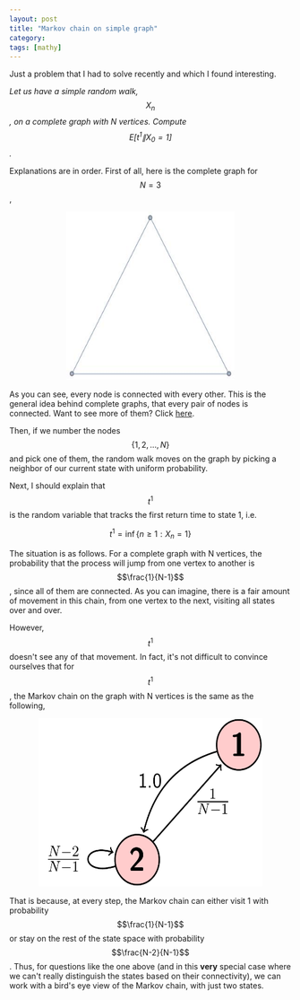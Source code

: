 ```yaml
---
layout: post
title: "Markov chain on simple graph"
category: 
tags: [mathy]
---
```


Just a problem that I had to solve recently and which I found interesting. 

*Let us have a simple random walk, $$X_n$$, on a complete graph with N vertices. Compute $$E[t^1\|X_0=1]$$.*

Explanations are in order. First of all, here is the complete graph for $$N=3$$, 

<center>
<img src="/images/c3.jpeg" width="300" height="300">
</center>

As you can see, every node is connected with every other. This is the general idea behind complete graphs, that every pair of nodes is connected. Want to see more of them? Click [here](http://mathworld.wolfram.com/CompleteGraph.html).

Then, if we number the nodes $$\{1,2,\ldots,N\}$$ and pick one of them, the random walk moves on the graph by picking a neighbor of our current state with uniform probability. 

Next, I should explain that $$t^1$$ is the random variable that tracks the first return time to state 1, i.e. 

$$t^1=\inf\{n\geq 1:X_n=1\}$$

The situation is as follows. For a complete graph with N vertices, the probability that the process will jump from one vertex to another is $$\frac{1}{N-1}$$, since all of them are connected. As you can imagine, there is a fair amount of movement in this chain, from one vertex to the next, visiting all states over and over.  

However, $$t^1$$ doesn't see any of that movement. In fact, it's not difficult to convince ourselves that for $$t^1$$, the Markov chain on the graph with N vertices is the same as the following, 

<center>
<img src="/images/two_state.png" width="400" height="300">
</center>

That is because, at every step, the Markov chain can either visit 1 with probability $$\frac{1}{N-1}$$ or stay on the rest of the state space with probability $$\frac{N-2}{N-1}$$. Thus, for questions like the one above (and in this **very** special case where we can't really distinguish the states based on their connectivity), we can work with a bird's eye view of the Markov chain, with just two states. 
